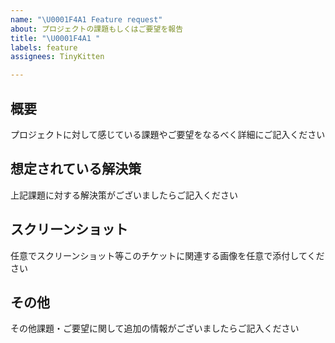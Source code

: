 ```yaml
---
name: "\U0001F4A1 Feature request"
about: プロジェクトの課題もしくはご要望を報告
title: "\U0001F4A1 "
labels: feature
assignees: TinyKitten

---
```


## 概要
プロジェクトに対して感じている課題やご要望をなるべく詳細にご記入ください

## 想定されている解決策
上記課題に対する解決策がございましたらご記入ください

## スクリーンショット
任意でスクリーンショット等このチケットに関連する画像を任意で添付してください

## その他
その他課題・ご要望に関して追加の情報がございましたらご記入ください
